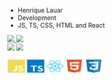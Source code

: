 - Henrique Lauar
- Development
- JS, TS, CSS, HTML and React

<div>
  <a href="https://github.com/henriquelauar">
  <img height="160em" src="https://github-readme-stats.vercel.app/api?username=henriquelauar&show_icons=true&theme=dracula&include_all_commits=true&count_private=true"/>
  <img height="120m" src="https://github-readme-stats.vercel.app/api/top-langs/?username=henriquelauar&layout=compact&langs_count=7&theme=dracula"/>
</div>

<div> 
  <a href="https://www.linkedin.com/in/henrique-lauar-64a308217/" target="_blank"><img src="https://img.shields.io/badge/-LinkedIn-%230077B5?style=for-the-badge&logo=linkedin&logoColor=white" target="_blank"></a> 
  <a href = "mailto:henriquelauar0@gmail.com?subject=Hello%20again"><img src="https://img.shields.io/badge/Gmail-D14836?style=for-the-badge&logo=gmail&logoColor=white" target="_blank"></a>

</div>

</div>
<div style="display: inline_block"><br>
  <img align="center" alt="Henrique-Js" height="30" width="40" src="https://raw.githubusercontent.com/devicons/devicon/master/icons/javascript/javascript-plain.svg">
  <img align="center" alt="Henrique-Ts" height="30" width="40" src="https://raw.githubusercontent.com/devicons/devicon/master/icons/typescript/typescript-plain.svg">
  <img align="center" alt="Henrique-React" height="30" width="40" src="https://raw.githubusercontent.com/devicons/devicon/master/icons/react/react-original.svg">
  <img align="center" alt="Henrique-HTML" height="30" width="40" src="https://raw.githubusercontent.com/devicons/devicon/master/icons/html5/html5-original.svg">
  <img align="center" alt="Henrique-CSS" height="30" width="40" src="https://raw.githubusercontent.com/devicons/devicon/master/icons/css3/css3-original.svg">
</div>
